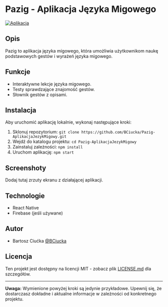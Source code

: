 # Pazig - Aplikacja Języka Migowego
[![Aplikacja](![obraz](https://github.com/BCiucka/Pazig-AplikacjaJezykMigowy/assets/128985044/8362956b-3d45-4020-bd1f-a72f2636c906)
)](https://youtu.be/06UXA0d5eFQ)


## Opis

Pazig to aplikacja języka migowego, która umożliwia użytkownikom naukę podstawowych gestów i wyrażeń języka migowego.

## Funkcje

- Interaktywne lekcje języka migowego.
- Testy sprawdzające znajomość gestów.
- Słownik gestów z opisami.

## Instalacja

Aby uruchomić aplikację lokalnie, wykonaj następujące kroki:

1. Sklonuj repozytorium: `git clone https://github.com/BCiucka/Pazig-AplikacjaJezykMigowy.git`
2. Wejdź do katalogu projektu: `cd Pazig-AplikacjaJezykMigowy`
3. Zainstaluj zależności: `npm install`
4. Uruchom aplikację: `npm start`

## Screenshoty

Dodaj tutaj zrzuty ekranu z działającej aplikacji.

## Technologie

- React Native
- Firebase (jeśli używane)

## Autor

- Bartosz Ciućka [@BCiucka](https://github.com/BCiucka)

## Licencja

Ten projekt jest dostępny na licencji MIT - zobacz plik [LICENSE.md](LICENSE.md) dla szczegółów.

---
**Uwaga:** Wymienione powyżej kroki są jedynie przykładowe. Upewnij się, że dostarczasz dokładne i aktualne informacje w zależności od konkretnego projektu.

